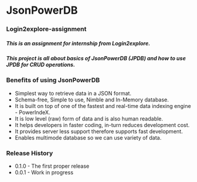 # JsonPowerDB
### Login2explore-assignment
##### This is an assignment for internship from Login2explore.
##### This project is all about basics of JsonPowerDB (JPDB) and how to use JPDB for CRUD operations.

### Benefits of using JsonPowerDB
* Simplest way to retrieve data in a JSON format.
* Schema-free, Simple to use, Nimble and In-Memory database.
* It is built on top of one of the fastest and real-time data indexing engine - PowerIndeX.
* It is low level (raw) form of data and is also human readable.
* It helps developers in faster coding, in-turn reduces development cost.
* It provides server less support therefore supports fast development.
* Enables multimode database so we can use variety of data.

### Release History
* 0.1.0 - The first proper release
* 0.0.1 - Work in progress
